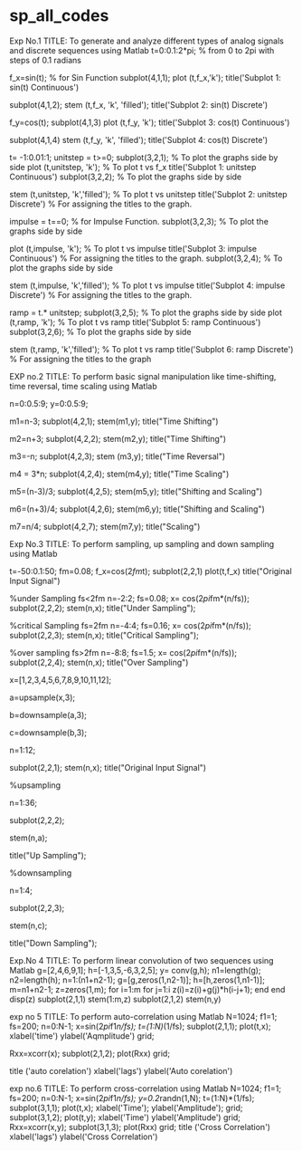 # sp_all_codes
Exp No.1
TITLE: To generate and analyze different types of analog signals and discrete sequences using Matlab
t=0:0.1:2*pi; % from 0 to 2pi with steps of 0.1 radians

f_x=sin(t); % for Sin Function
subplot(4,1,1); 
plot (t,f_x,'k'); 
title('Subplot 1: sin(t) Continuous')

subplot(4,1,2); 
stem (t,f_x, 'k', 'filled');
title('Subplot 2: sin(t) Discrete')
 

f_y=cos(t); 
subplot(4,1,3)
plot (t,f_y, 'k'); 
title('Subplot 3: cos(t) Continuous')

subplot(4,1,4)
stem (t,f_y, 'k', 'filled'); 
title('Subplot 4: cos(t) Discrete')

t= -1:0.01:1;
unitstep = t>=0;
subplot(3,2,1); % To plot the graphs side by side
plot (t,unitstep, 'k'); % To plot t vs f_x
title('Subplot 1: unitstep Continuous')
subplot(3,2,2); % To plot the graphs side by side

stem (t,unitstep, 'k','filled'); % To plot t vs unitstep
title('Subplot 2: unitstep Discrete') % For assigning the titles to the graph.

impulse = t==0; % for Impulse Function.
subplot(3,2,3); % To plot the graphs side by side

plot (t,impulse, 'k'); % To plot t vs impulse
title('Subplot 3: impulse Continuous') % For assigning the titles to the graph.
subplot(3,2,4); % To plot the graphs side by side

stem (t,impulse, 'k','filled'); % To plot t vs impulse
title('Subplot 4: impulse Discrete') % For assigning the titles to the graph.

ramp = t.* unitstep;
subplot(3,2,5); % To plot the graphs side by side
plot (t,ramp, 'k'); % To plot t vs ramp
title('Subplot 5: ramp Continuous')
subplot(3,2,6); % To plot the graphs side by side

stem (t,ramp, 'k','filled'); % To plot t vs ramp
title('Subplot 6: ramp Discrete') % For assigning the titles to the graph



 EXP no.2
 TITLE: To perform basic signal manipulation like time-shifting, time reversal, time scaling using Matlab

n=0:0.5:9;
y=0:0.5:9;

m1=n-3;
subplot(4,2,1);
stem(m1,y);
title("Time Shifting")

m2=n+3;
subplot(4,2,2);
stem(m2,y);
title("Time Shifting")

m3=-n;
subplot(4,2,3);
stem (m3,y);
title("Time Reversal")

m4 = 3*n;
subplot(4,2,4);
stem(m4,y);
title("Time Scaling")

m5=(n-3)/3;
subplot(4,2,5);
stem(m5,y);
title("Shifting and Scaling")

m6=(n+3)/4;
subplot(4,2,6);
stem(m6,y);
title("Shifting and Scaling")

m7=n/4;
subplot(4,2,7);
stem(m7,y); 
title("Scaling")



Exp No.3
TITLE: To perform sampling, up sampling and down sampling using Matlab


t=-50:0.1:50;
fm=0.08;
f_x=cos(2*fm*t);
subplot(2,2,1)
plot(t,f_x)
title("Original Input Signal")

%under Sampling fs<2fm
n=-2:2;
fs=0.08;
x= cos(2*pi*fm*(n/fs));
subplot(2,2,2);
stem(n,x);
title("Under Sampling");

%critical Sampling fs=2fm
n=-4:4;
fs=0.16;
x= cos(2*pi*fm*(n/fs));
subplot(2,2,3);
stem(n,x);
title("Critical Sampling");

%over sampling fs>2fm
n=-8:8;
fs=1.5;
x= cos(2*pi*fm*(n/fs));
subplot(2,2,4);
stem(n,x);
title("Over Sampling")














x=[1,2,3,4,5,6,7,8,9,10,11,12];

a=upsample(x,3);

b=downsample(a,3);

c=downsample(b,3);

n=1:12;

subplot(2,2,1);
stem(n,x);
title("Original Input Signal")


%upsampling

n=1:36;

subplot(2,2,2);

stem(n,a);

title("Up Sampling");

%downsampling

n=1:4;

subplot(2,2,3);

stem(n,c);

title("Down Sampling");





Exp.No 4
TITLE: To perform linear convolution  of two sequences using Matlab
g=[2,4,6,9,1];
h=[-1,3,5,-6,3,2,5];
y= conv(g,h);
n1=length(g);
n2=length(h);
n=1:(n1+n2-1);
g=[g,zeros(1,n2-1)];
h=[h,zeros(1,n1-1)];
m=n1+n2-1;
z=zeros(1,m);
for i=1:m
 for j=1:i
 z(i)=z(i)+g(j)*h(i-j+1);
 end
end
disp(z)
subplot(2,1,1)
stem(1:m,z)
subplot(2,1,2)
stem(n,y)



exp no 5
TITLE: To perform auto-correlation using Matlab
N=1024;
f1=1;
fs=200;
n=0:N-1;
x=sin(2*pi*f1*n/fs);
t=(1:N)*(1/fs);
subplot(2,1,1);
plot(t,x);
xlabel('time')
ylabel('Aqmplitude')
grid;

Rxx=xcorr(x);
subplot(2,1,2);
plot(Rxx)
grid;

title ('auto corelation')
xlabel('lags')
ylabel('Auto corelation')






exp no.6
TITLE: To perform cross-correlation using Matlab
N=1024;
f1=1;
fs=200;
n=0:N-1;
x=sin(2*pi*f1*n/fs);
y=0.2*randn(1,N);
t=(1:N)*(1/fs);
subplot(3,1,1);
plot(t,x);
xlabel('Time');
ylabel('Amplitude');
grid;
subplot(3,1,2);
plot(t,y);
xlabel('Time')
ylabel('Amplitude')
grid;
Rxx=xcorr(x,y);
subplot(3,1,3);
plot(Rxx)
grid;
title ('Cross Correlation')
xlabel('lags')
ylabel('Cross Correlation')

